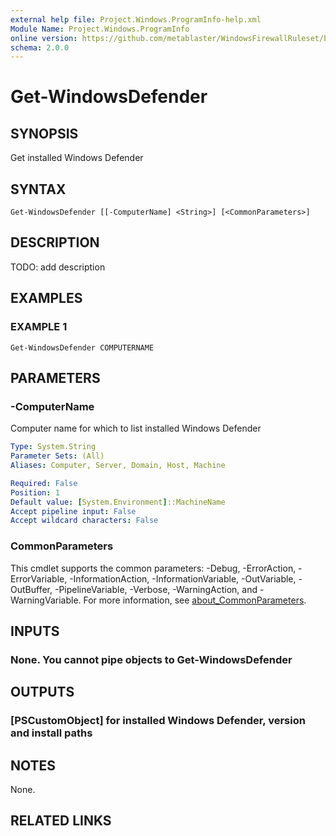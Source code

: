 ```yaml
---
external help file: Project.Windows.ProgramInfo-help.xml
Module Name: Project.Windows.ProgramInfo
online version: https://github.com/metablaster/WindowsFirewallRuleset/blob/develop/Modules/Project.Windows.ProgramInfo/Help/en-US/Get-WindowsDefender.md
schema: 2.0.0
---
```


# Get-WindowsDefender

## SYNOPSIS
Get installed Windows Defender

## SYNTAX

```
Get-WindowsDefender [[-ComputerName] <String>] [<CommonParameters>]
```

## DESCRIPTION
TODO: add description

## EXAMPLES

### EXAMPLE 1
```
Get-WindowsDefender COMPUTERNAME
```

## PARAMETERS

### -ComputerName
Computer name for which to list installed Windows Defender

```yaml
Type: System.String
Parameter Sets: (All)
Aliases: Computer, Server, Domain, Host, Machine

Required: False
Position: 1
Default value: [System.Environment]::MachineName
Accept pipeline input: False
Accept wildcard characters: False
```

### CommonParameters
This cmdlet supports the common parameters: -Debug, -ErrorAction, -ErrorVariable, -InformationAction, -InformationVariable, -OutVariable, -OutBuffer, -PipelineVariable, -Verbose, -WarningAction, and -WarningVariable. For more information, see [about_CommonParameters](http://go.microsoft.com/fwlink/?LinkID=113216).

## INPUTS

### None. You cannot pipe objects to Get-WindowsDefender
## OUTPUTS

### [PSCustomObject] for installed Windows Defender, version and install paths
## NOTES
None.

## RELATED LINKS

